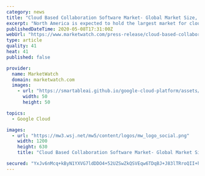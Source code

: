 ```yaml
---
category: news
title: "Cloud Based Collaboration Software Market- Global Market Size, Industry Insights By Growth, Emerging Trends, 2027"
excerpt: "North America is expected to hold the largest market for cloud based collaboration software as most of the world's largest technology companies such as Microsoft, Google and Slack technologies are located in this region which makes the North America as the leading market for cloud based collaboration software. Latin America and Middle East ..."
publishedDateTime: 2020-05-08T17:31:00Z
webUrl: "https://www.marketwatch.com/press-release/cloud-based-collaboration-software-market--global-market-size-industry-insights-by-growth-emerging-trends-2027-2020-05-08"
type: article
quality: 41
heat: 41
published: false

provider:
  name: MarketWatch
  domain: marketwatch.com
  images:
    - url: "https://smartableai.github.io/google-cloud-platform/assets/images/organizations/marketwatch.com-50x50.jpg"
      width: 50
      height: 50

topics:
  - Google Cloud

images:
  - url: "https://mw3.wsj.net/mw5/content/logos/mw_logo_social.png"
    width: 1200
    height: 630
    title: "Cloud Based Collaboration Software Market- Global Market Size, Industry Insights By Growth, Emerging Trends, 2027"

secured: "YxJv6nMcq+kByN1YXVG7ldDDO4+52UZSwZkQSVEqw6TDqBJ+J83lTRroQII+hVsVEtAl9LIhBchVv2NoqN9Yl/zxZp13okBeTT3u3Pu8NZktZGhoyAP87GbwWdOz9QYm7ImKkQ7baatPw823Ge2a1sp+TOUDqywhQVPJWW4QBw3pzoT6qGpeBJyHFlkjZSYJWwrFlShxKsY5tt/lGMCI3fIwxozECLKnqHgkz+c3w08gTOZaW4HQr2XmmarafDSTzS8El3lAOJcbb9fnJ1jwipJ+mOSoyalAMdRhjn0wG1XiPIPDxKPWjufU9jKl7pCh;s0rei7QD7XofNVmyIN1LYw=="
---
```


